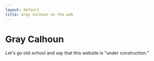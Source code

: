 ```yaml
---
layout: default
title: Gray Calhoun on the web
---
```


Gray Calhoun
============

Let's go old-school and say that this website is "under construction."